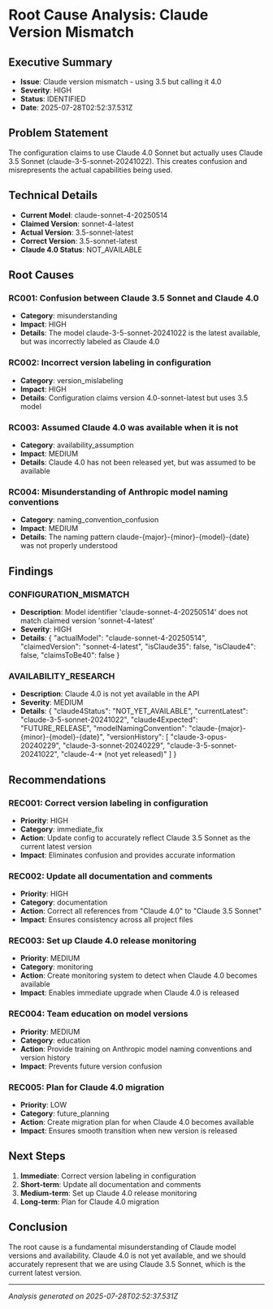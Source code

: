 # Root Cause Analysis: Claude Version Mismatch

## Executive Summary
- **Issue**: Claude version mismatch - using 3.5 but calling it 4.0
- **Severity**: HIGH
- **Status**: IDENTIFIED
- **Date**: 2025-07-28T02:52:37.531Z

## Problem Statement
The configuration claims to use Claude 4.0 Sonnet but actually uses Claude 3.5 Sonnet (claude-3-5-sonnet-20241022). This creates confusion and misrepresents the actual capabilities being used.

## Technical Details
- **Current Model**: claude-sonnet-4-20250514
- **Claimed Version**: sonnet-4-latest
- **Actual Version**: 3.5-sonnet-latest
- **Correct Version**: 3.5-sonnet-latest
- **Claude 4.0 Status**: NOT_AVAILABLE

## Root Causes


### RC001: Confusion between Claude 3.5 Sonnet and Claude 4.0
- **Category**: misunderstanding
- **Impact**: HIGH
- **Details**: The model claude-3-5-sonnet-20241022 is the latest available, but was incorrectly labeled as Claude 4.0

### RC002: Incorrect version labeling in configuration
- **Category**: version_mislabeling
- **Impact**: HIGH
- **Details**: Configuration claims version 4.0-sonnet-latest but uses 3.5 model

### RC003: Assumed Claude 4.0 was available when it is not
- **Category**: availability_assumption
- **Impact**: MEDIUM
- **Details**: Claude 4.0 has not been released yet, but was assumed to be available

### RC004: Misunderstanding of Anthropic model naming conventions
- **Category**: naming_convention_confusion
- **Impact**: MEDIUM
- **Details**: The naming pattern claude-{major}-{minor}-{model}-{date} was not properly understood


## Findings


### CONFIGURATION_MISMATCH
- **Description**: Model identifier 'claude-sonnet-4-20250514' does not match claimed version 'sonnet-4-latest'
- **Severity**: HIGH
- **Details**: {
  "actualModel": "claude-sonnet-4-20250514",
  "claimedVersion": "sonnet-4-latest",
  "isClaude35": false,
  "isClaude4": false,
  "claimsToBe40": false
}

### AVAILABILITY_RESEARCH
- **Description**: Claude 4.0 is not yet available in the API
- **Severity**: MEDIUM
- **Details**: {
  "claude4Status": "NOT_YET_AVAILABLE",
  "currentLatest": "claude-3-5-sonnet-20241022",
  "claude4Expected": "FUTURE_RELEASE",
  "modelNamingConvention": "claude-{major}-{minor}-{model}-{date}",
  "versionHistory": [
    "claude-3-opus-20240229",
    "claude-3-sonnet-20240229",
    "claude-3-5-sonnet-20241022",
    "claude-4-* (not yet released)"
  ]
}


## Recommendations


### REC001: Correct version labeling in configuration
- **Priority**: HIGH
- **Category**: immediate_fix
- **Action**: Update config to accurately reflect Claude 3.5 Sonnet as the current latest version
- **Impact**: Eliminates confusion and provides accurate information

### REC002: Update all documentation and comments
- **Priority**: HIGH
- **Category**: documentation
- **Action**: Correct all references from "Claude 4.0" to "Claude 3.5 Sonnet"
- **Impact**: Ensures consistency across all project files

### REC003: Set up Claude 4.0 release monitoring
- **Priority**: MEDIUM
- **Category**: monitoring
- **Action**: Create monitoring system to detect when Claude 4.0 becomes available
- **Impact**: Enables immediate upgrade when Claude 4.0 is released

### REC004: Team education on model versions
- **Priority**: MEDIUM
- **Category**: education
- **Action**: Provide training on Anthropic model naming conventions and version history
- **Impact**: Prevents future version confusion

### REC005: Plan for Claude 4.0 migration
- **Priority**: LOW
- **Category**: future_planning
- **Action**: Create migration plan for when Claude 4.0 becomes available
- **Impact**: Ensures smooth transition when new version is released


## Next Steps
1. **Immediate**: Correct version labeling in configuration
2. **Short-term**: Update all documentation and comments
3. **Medium-term**: Set up Claude 4.0 release monitoring
4. **Long-term**: Plan for Claude 4.0 migration

## Conclusion
The root cause is a fundamental misunderstanding of Claude model versions and availability. Claude 4.0 is not yet available, and we should accurately represent that we are using Claude 3.5 Sonnet, which is the current latest version.

---
*Analysis generated on 2025-07-28T02:52:37.531Z*
